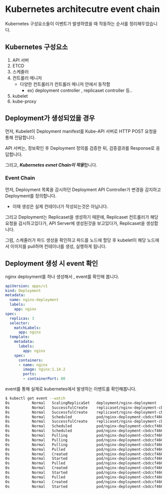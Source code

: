 # Kubernetes architecutre event chain
Kubernetes 구성요소들이 이벤트가 발생하였을 때 작동하는 순서를 정리해두었습니다.

## Kubernetes 구성요소
1. API 서버
2. ETCD
3. 스케줄러
4. 컨트롤러 메니저
    - 다양한 컨트롤러가 컨트롤러 메니저 안에서 동작함
        - ex) deployment controller , replicaset controller 등..
5. kubelet
6. kube-proxy

## Deployment가 생성되었을 경우
먼저, Kubelet이 Deployment manifest를 Kube-API 서버로 HTTP POST 요청을 통해 전달합니다.

API 서버는, 정보확인 후 Deployment 정의를 검증한 뒤, 검증결과를 Response로 응답합니다.

그리고, ***Kubernetes evnet Chain이 작동***합니다.

### Event Chain
먼저, Deployment 목록을 감시하던 Deployment API Controller가 변경을 감지하고 Deployment를 정의합니다.
- 이때 생성은 실제 컨테이너가 작성되는것은 아닙니다.

그리고 Deployment는 Replicaset을 생성하기 때문에, Replicaset 컨트롤러가 해당 요청을 감시하고있다가, API Server에 생성된것을 보고있다가, Replicaset을 생성합니다.

그럼, 스케줄러가 파드 생성을 확인하고 파드를 노드에 할당 후 kubelet이 해당 노드에서 이미지를 pull하며 컨테이너를 생성, 실행하게 됩니다.

## Deployment 생성 시 event 확인
nginx deployment를 하나 생성해서 , event를 확인해 봅니다.

```yaml
apiVersion: apps/v1
kind: Deployment
metadata:
  name: nginx-deployment
  labels:
    app: nginx
spec:
  replicas: 3
  selector:
    matchLabels:
      app: nginx
  template:
    metadata:
      labels:
        app: nginx
    spec:
      containers:
      - name: nginx
        image: nginx:1.14.2
        ports:
        - containerPort: 80
```

event를 통해 실제로 kubernetes에서 발생하는 이벤트를 확인해봅니다.
```bash
$ kubectl get event --watch
0s          Normal   ScalingReplicaSet   deployment/nginx-deployment   Scaled up replica set nginx-deployment-cbdccf466 to 3
0s          Normal   SuccessfulCreate    replicaset/nginx-deployment-cbdccf466   Created pod: nginx-deployment-cbdccf466-26lvf
0s          Normal   SuccessfulCreate    replicaset/nginx-deployment-cbdccf466   Created pod: nginx-deployment-cbdccf466-d6w5f
0s          Normal   Scheduled           pod/nginx-deployment-cbdccf466-26lvf    Successfully assigned default/nginx-deployment-cbdccf466-26lvf to docker-desktop
0s          Normal   SuccessfulCreate    replicaset/nginx-deployment-cbdccf466   Created pod: nginx-deployment-cbdccf466-4pbk2
0s          Normal   Scheduled           pod/nginx-deployment-cbdccf466-d6w5f    Successfully assigned default/nginx-deployment-cbdccf466-d6w5f to docker-desktop
0s          Normal   Scheduled           pod/nginx-deployment-cbdccf466-4pbk2    Successfully assigned default/nginx-deployment-cbdccf466-4pbk2 to docker-desktop
0s          Normal   Pulling             pod/nginx-deployment-cbdccf466-26lvf    Pulling image "nginx:1.14.2"
0s          Normal   Pulling             pod/nginx-deployment-cbdccf466-d6w5f    Pulling image "nginx:1.14.2"
0s          Normal   Pulling             pod/nginx-deployment-cbdccf466-4pbk2    Pulling image "nginx:1.14.2"
0s          Normal   Pulled              pod/nginx-deployment-cbdccf466-26lvf    Successfully pulled image "nginx:1.14.2" in 9.578950755s (9.579033879s including waiting)
0s          Normal   Created             pod/nginx-deployment-cbdccf466-26lvf    Created container nginx
0s          Normal   Started             pod/nginx-deployment-cbdccf466-26lvf    Started container nginx
0s          Normal   Pulled              pod/nginx-deployment-cbdccf466-d6w5f    Successfully pulled image "nginx:1.14.2" in 2.00062575s (11.248408004s including waiting)
0s          Normal   Created             pod/nginx-deployment-cbdccf466-d6w5f    Created container nginx
0s          Normal   Started             pod/nginx-deployment-cbdccf466-d6w5f    Started container nginx
0s          Normal   Pulled              pod/nginx-deployment-cbdccf466-4pbk2    Successfully pulled image "nginx:1.14.2" in 2.003686501s (13.250068631s including waiting)
0s          Normal   Created             pod/nginx-deployment-cbdccf466-4pbk2    Created container nginx
0s          Normal   Started             pod/nginx-deployment-cbdccf466-4pbk2    Started container nginx
```

